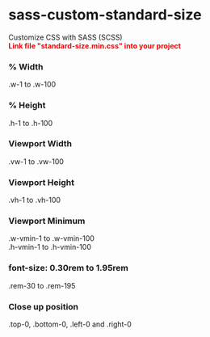 # sass-custom-standard-size
Customize CSS with SASS (SCSS)<br>
<b style="color: #f00">Link file "standard-size.min.css" into your project</b>

### % Width
.w-1 to .w-100

### % Height
.h-1 to .h-100

### Viewport Width
.vw-1 to .vw-100

### Viewport Height
.vh-1 to .vh-100

### Viewport Minimum
.w-vmin-1 to .w-vmin-100 <br>
.h-vmin-1 to .h-vmin-100

### font-size: 0.30rem to 1.95rem
.rem-30 to .rem-195

### Close up position
.top-0, .bottom-0, .left-0 and .right-0
